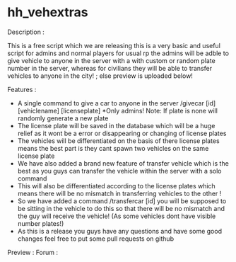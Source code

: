 # hh_vehextras
Description :

This is a free script which we are releasing this is a very basic and useful script for admins and normal players for usual rp the admins will be adble to give vehicle to anyone in the server with a with custom or random plate number in the server, whereas for civilians they will be able to transfer vehicles to anyone in the city! ; else preview is uploaded below!

Features :
- A single command to give a car to anyone in the server /givecar [id] [vehiclename] [licenseplate]    *Only admins! Note: If plate is none will randomly generate a new plate
- The license plate will be saved in the database which will be a huge relief as it wont be a error or disappearing or changing of license plates
- The vehicles will be differentiated on the basis of there license plates means the best part is they cant spawn two vehicles on the same license plate
- We have also added a brand new feature of transfer vehicle which is the best as you guys can transfer the vehicle within the server with a solo command 
- This will also be differentiated according to the license plates which means there will be no mismatch in transferring vehicles to the other !
- So we   have added a command /transfercar [id] you will be supposed to be sitting in the vehicle to do this so that there will be no mismatch and the guy will 
  receive the vehicle! (As some vehicles dont have visible number plates!)
- As this is a release you guys have any questions and have some good changes feel free to put some pull requests on github

Preview :
Forum :


